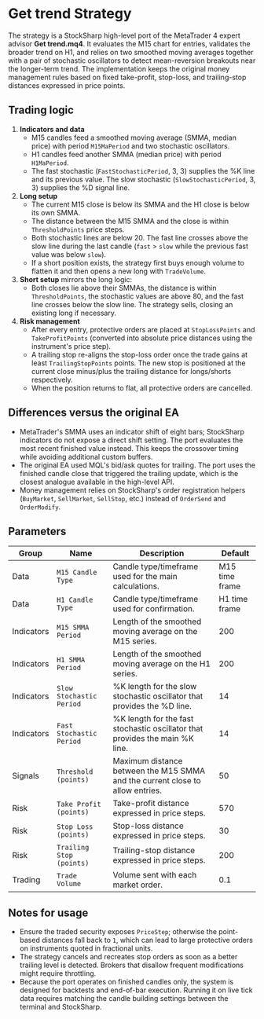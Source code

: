 # Get trend Strategy

The strategy is a StockSharp high-level port of the MetaTrader 4 expert advisor **Get trend.mq4**. It evaluates the M15 chart for
entries, validates the broader trend on H1, and relies on two smoothed moving averages together with a pair of stochastic
oscillators to detect mean-reversion breakouts near the longer-term trend. The implementation keeps the original money management
rules based on fixed take-profit, stop-loss, and trailing-stop distances expressed in price points.

## Trading logic

1. **Indicators and data**
   - M15 candles feed a smoothed moving average (SMMA, median price) with period `M15MaPeriod` and two stochastic oscillators.
   - H1 candles feed another SMMA (median price) with period `H1MaPeriod`.
   - The fast stochastic (`FastStochasticPeriod`, 3, 3) supplies the %K line and its previous value. The slow stochastic (`SlowStochasticPeriod`, 3, 3) supplies the %D signal line.
2. **Long setup**
   - The current M15 close is below its SMMA and the H1 close is below its own SMMA.
   - The distance between the M15 SMMA and the close is within `ThresholdPoints` price steps.
   - Both stochastic lines are below 20. The fast line crosses above the slow line during the last candle (`fast` > `slow` while the previous fast value was below `slow`).
   - If a short position exists, the strategy first buys enough volume to flatten it and then opens a new long with `TradeVolume`.
3. **Short setup** mirrors the long logic:
   - Both closes lie above their SMMAs, the distance is within `ThresholdPoints`, the stochastic values are above 80, and the fast
     line crosses below the slow line. The strategy sells, closing an existing long if necessary.
4. **Risk management**
   - After every entry, protective orders are placed at `StopLossPoints` and `TakeProfitPoints` (converted into absolute price
     distances using the instrument's price step).
   - A trailing stop re-aligns the stop-loss order once the trade gains at least `TrailingStopPoints` points. The new stop is
     positioned at the current close minus/plus the trailing distance for longs/shorts respectively.
   - When the position returns to flat, all protective orders are cancelled.

## Differences versus the original EA

- MetaTrader's SMMA uses an indicator shift of eight bars; StockSharp indicators do not expose a direct shift setting. The port
  evaluates the most recent finished value instead. This keeps the crossover timing while avoiding additional custom buffers.
- The original EA used MQL's bid/ask quotes for trailing. The port uses the finished candle close that triggered the trailing
  update, which is the closest analogue available in the high-level API.
- Money management relies on StockSharp's order registration helpers (`BuyMarket`, `SellMarket`, `SellStop`, etc.) instead of
  `OrderSend` and `OrderModify`.

## Parameters

| Group | Name | Description | Default |
|-------|------|-------------|---------|
| Data | `M15 Candle Type` | Candle type/timeframe used for the main calculations. | M15 time frame |
| Data | `H1 Candle Type` | Candle type/timeframe used for confirmation. | H1 time frame |
| Indicators | `M15 SMMA Period` | Length of the smoothed moving average on the M15 series. | 200 |
| Indicators | `H1 SMMA Period` | Length of the smoothed moving average on the H1 series. | 200 |
| Indicators | `Slow Stochastic Period` | %K length for the slow stochastic oscillator that provides the %D line. | 14 |
| Indicators | `Fast Stochastic Period` | %K length for the fast stochastic oscillator that provides the main %K line. | 14 |
| Signals | `Threshold (points)` | Maximum distance between the M15 SMMA and the current close to allow entries. | 50 |
| Risk | `Take Profit (points)` | Take-profit distance expressed in price steps. | 570 |
| Risk | `Stop Loss (points)` | Stop-loss distance expressed in price steps. | 30 |
| Risk | `Trailing Stop (points)` | Trailing-stop distance expressed in price steps. | 200 |
| Trading | `Trade Volume` | Volume sent with each market order. | 0.1 |

## Notes for usage

- Ensure the traded security exposes `PriceStep`; otherwise the point-based distances fall back to `1`, which can lead to large
  protective orders on instruments quoted in fractional units.
- The strategy cancels and recreates stop orders as soon as a better trailing level is detected. Brokers that disallow frequent
  modifications might require throttling.
- Because the port operates on finished candles only, the system is designed for backtests and end-of-bar execution. Running it on
  live tick data requires matching the candle building settings between the terminal and StockSharp.
